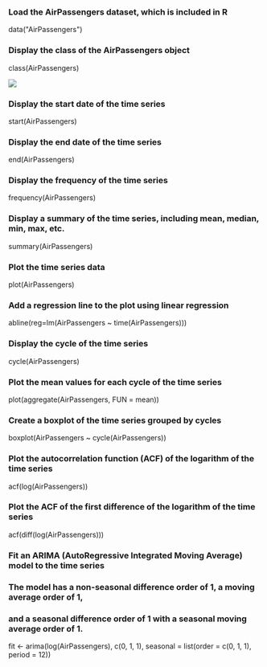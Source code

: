 ### Load the AirPassengers dataset, which is included in R
data("AirPassengers")

### Display the class of the AirPassengers object
class(AirPassengers)


<img src ="https://github.com/Dhavaltharkar/R-Programming-Projects/tree/main/Air_Passengers/Images/01.jpg">

### Display the start date of the time series
start(AirPassengers)

### Display the end date of the time series
end(AirPassengers)

### Display the frequency of the time series
frequency(AirPassengers)

### Display a summary of the time series, including mean, median, min, max, etc.
summary(AirPassengers)

### Plot the time series data
plot(AirPassengers)

### Add a regression line to the plot using linear regression
abline(reg=lm(AirPassengers ~ time(AirPassengers)))

### Display the cycle of the time series
cycle(AirPassengers)

### Plot the mean values for each cycle of the time series
plot(aggregate(AirPassengers, FUN = mean))

### Create a boxplot of the time series grouped by cycles
boxplot(AirPassengers ~ cycle(AirPassengers))

### Plot the autocorrelation function (ACF) of the logarithm of the time series

acf(log(AirPassengers))

### Plot the ACF of the first difference of the logarithm of the time series
acf(diff(log(AirPassengers)))

### Fit an ARIMA (AutoRegressive Integrated Moving Average) model to the time series
### The model has a non-seasonal difference order of 1, a moving average order of 1,
### and a seasonal difference order of 1 with a seasonal moving average order of 1.
fit <- arima(log(AirPassengers), c(0, 1, 1), seasonal = list(order = c(0, 1, 1), period = 12))

